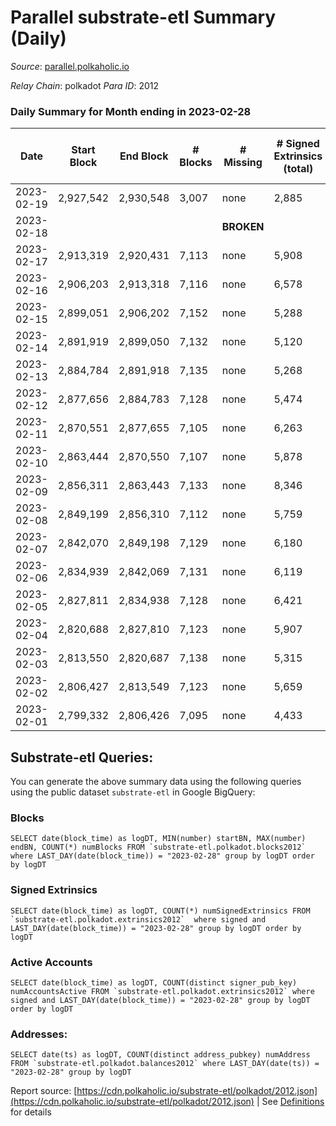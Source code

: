 # Parallel substrate-etl Summary (Daily)

_Source_: [parallel.polkaholic.io](https://parallel.polkaholic.io)

*Relay Chain*: polkadot
*Para ID*: 2012



### Daily Summary for Month ending in 2023-02-28


| Date | Start Block | End Block | # Blocks | # Missing | # Signed Extrinsics (total) | # Active Accounts | # Addresses with Balances | # Events | # Transfers | # XCM Transfers In | # XCM Transfers Out |
| ---- | ----------- | --------- | -------- | --------- | --------------------------- | ----------------- | ------------------------- | -------- | ----------- | ------------------ | ------------------- |
| 2023-02-19 | 2,927,542 | 2,930,548 | 3,007 | none  | 2,885 | 162 |  | 22,797 | 525 ($7,090.27) |   |   |
| 2023-02-18 |  |  |  |  **BROKEN**  |  |  | 47,156 |  |   |   |   |
| 2023-02-17 | 2,913,319 | 2,920,431 | 7,113 | none  | 5,908 | 390 | 47,146 | 51,319 | 1,909 ($83,615.20) |   |   |
| 2023-02-16 | 2,906,203 | 2,913,318 | 7,116 | none  | 6,578 | 374 | 47,136 | 55,326 | 2,161 ($71,311.48) | 133 ($136,950.85) | 118 ($80,841.94) |
| 2023-02-15 | 2,899,051 | 2,906,202 | 7,152 | none  | 5,288 | 357 | 47,119 | 48,278 | 1,855 ($46,871.65) |   |   |
| 2023-02-14 | 2,891,919 | 2,899,050 | 7,132 | none  | 5,120 | 343 | 47,111 | 47,106 | 1,686 ($46,250.39) |   |   |
| 2023-02-13 | 2,884,784 | 2,891,918 | 7,135 | none  | 5,268 | 350 | 47,098 | 48,710 | 1,956 ($79,751.43) |   |   |
| 2023-02-12 | 2,877,656 | 2,884,783 | 7,128 | none  | 5,474 | 349 | 47,087 | 49,233 | 1,795 ($78,726.22) | 60 ($84,187.43) | 90 ($450,147.73) |
| 2023-02-11 | 2,870,551 | 2,877,655 | 7,105 | none  | 6,263 | 317 | 47,077 | 52,228 | 1,380 ($23,148.02) | 66 ($64,243.47) | 69 ($93,240.44) |
| 2023-02-10 | 2,863,444 | 2,870,550 | 7,107 | none  | 5,878 | 371 | 47,066 | 54,142 | 2,782 ($96,368.19) | 89 ($97,575.82) | 112 ($181,349.69) |
| 2023-02-09 | 2,856,311 | 2,863,443 | 7,133 | none  | 8,346 | 450 | 47,056 | 68,907 | 3,405 ($171,575.28) |   |   |
| 2023-02-08 | 2,849,199 | 2,856,310 | 7,112 | none  | 5,759 | 414 | 47,048 | 53,616 | 2,590 ($77,917.84) |   |   |
| 2023-02-07 | 2,842,070 | 2,849,198 | 7,129 | none  | 6,180 | 459 | 47,036 | 57,456 | 2,492 ($60,522.85) |   |   |
| 2023-02-06 | 2,834,939 | 2,842,069 | 7,131 | none  | 6,119 | 411 | 47,024 | 55,967 | 2,550 ($140,625.79) |   |   |
| 2023-02-05 | 2,827,811 | 2,834,938 | 7,128 | none  | 6,421 | 408 | 47,013 | 57,526 | 2,373 ($104,389.99) |   |   |
| 2023-02-04 | 2,820,688 | 2,827,810 | 7,123 | none  | 5,907 | 411 | 47,005 | 57,486 | 3,608 ($201,013.43) | 121 ($157,548.46) | 83 ($94,084.04) |
| 2023-02-03 | 2,813,550 | 2,820,687 | 7,138 | none  | 5,315 | 451 | 46,987 | 55,413 | 3,428 ($234,115.86) | 101 ($151,383.70) | 144 ($179,528.39) |
| 2023-02-02 | 2,806,427 | 2,813,549 | 7,123 | none  | 5,659 | 532 | 46,980 | 58,787 | 2,991 ($214,935.11) | 87 ($253,817.45) | 122 ($248,520.05) |
| 2023-02-01 | 2,799,332 | 2,806,426 | 7,095 | none  | 4,433 | 316 | 46,962 | 40,633 | 1,682 ($86,093.59) | 84 ($28,084.71) | 70 ($35,193.46) |

## Substrate-etl Queries:
You can generate the above summary data using the following queries using the public dataset `substrate-etl` in Google BigQuery:


### Blocks
```
SELECT date(block_time) as logDT, MIN(number) startBN, MAX(number) endBN, COUNT(*) numBlocks FROM `substrate-etl.polkadot.blocks2012`  where LAST_DAY(date(block_time)) = "2023-02-28" group by logDT order by logDT
```


### Signed Extrinsics
```
SELECT date(block_time) as logDT, COUNT(*) numSignedExtrinsics FROM `substrate-etl.polkadot.extrinsics2012`  where signed and LAST_DAY(date(block_time)) = "2023-02-28" group by logDT order by logDT
```


### Active Accounts
```
SELECT date(block_time) as logDT, COUNT(distinct signer_pub_key) numAccountsActive FROM `substrate-etl.polkadot.extrinsics2012` where signed and LAST_DAY(date(block_time)) = "2023-02-28" group by logDT order by logDT
```


### Addresses:
```
SELECT date(ts) as logDT, COUNT(distinct address_pubkey) numAddress FROM `substrate-etl.polkadot.balances2012` where LAST_DAY(date(ts)) = "2023-02-28" group by logDT
```



Report source: [https://cdn.polkaholic.io/substrate-etl/polkadot/2012.json](https://cdn.polkaholic.io/substrate-etl/polkadot/2012.json) | See [Definitions](/DEFINITIONS.md) for details
